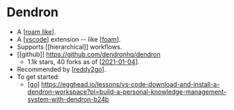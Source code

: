 # Dendron

- A [[roam like]].
- A [[vscode]] extension -- like [[foam]].
- Supports [[hierarchical]] workflows.
- [[github]] https://github.com/dendronhq/dendron
  - 1.1k stars, 40 forks as of [[2021-01-04]].
- Recommended by [[reddy2go]].
- To get started:
  - [[go]] https://egghead.io/lessons/vs-code-download-and-install-a-dendron-workspace?pl=build-a-personal-knowledge-management-system-with-dendron-b24b

[//begin]: # "Autogenerated link references for markdown compatibility"
[roam like]: roam-like "Roam Like"
[vscode]: vscode "Vscode"
[foam]: foam "Foam"
[2021-01-04]: journal/2021-01-04 "2021-01-04"
[reddy2go]: reddy2go "Reddy2go"
[go]: go "Go"
[//end]: # "Autogenerated link references"